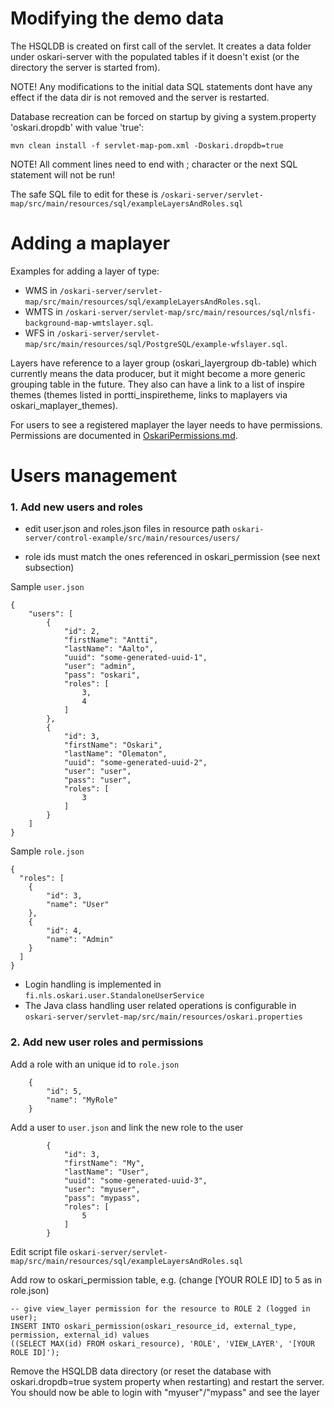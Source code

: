 # Modifying the demo data

The HSQLDB is created on first call of the servlet. It creates a data folder under oskari-server with the populated tables if it doesn't exist
(or the directory the server is started from).

NOTE! Any modifications to the initial data SQL statements dont have any effect if the data dir is not
removed and the server is restarted.

Database recreation can be forced on startup by giving a system.property 'oskari.dropdb' with value 'true':

    mvn clean install -f servlet-map-pom.xml -Doskari.dropdb=true

NOTE! All comment lines need to end with ; character or the next SQL statement will not be run!

The safe SQL file to edit for these is `/oskari-server/servlet-map/src/main/resources/sql/exampleLayersAndRoles.sql`

# Adding a maplayer

Examples for adding a layer of type:

- WMS in `/oskari-server/servlet-map/src/main/resources/sql/exampleLayersAndRoles.sql`.
- WMTS in `/oskari-server/servlet-map/src/main/resources/sql/nlsfi-background-map-wmtslayer.sql`.
- WFS in `/oskari-server/servlet-map/src/main/resources/sql/PostgreSQL/example-wfslayer.sql`.

Layers have reference to a layer group (oskari_layergroup db-table) which currently means the data producer, but it might become a more generic grouping table in the future. They also can have a link to a list of inspire themes (themes listed in portti_inspiretheme, links to maplayers via oskari_maplayer_themes).

For users to see a registered maplayer the layer needs to have permissions. Permissions are documented in [OskariPermissions.md](OskariPermissions.md).

# Users management

### 1. Add new users and roles

* edit user.json and roles.json files in resource path `oskari-server/control-example/src/main/resources/users/`

* role ids must match the ones referenced in oskari_permission (see next subsection)

Sample `user.json`

    {
        "users": [
            {
                "id": 2,
                "firstName": "Antti",
                "lastName": "Aalto",
                "uuid": "some-generated-uuid-1",
                "user": "admin",
                "pass": "oskari",
                "roles": [
                    3,
                    4
                ]
            },
            {
                "id": 3,
                "firstName": "Oskari",
                "lastName": "Olematon",
                "uuid": "some-generated-uuid-2",
                "user": "user",
                "pass": "user",
                "roles": [
                    3
                ]
            }
        ]
    }

Sample `role.json`

    {
      "roles": [
        {
            "id": 3,
            "name": "User"
        },
        {
            "id": 4,
            "name": "Admin"
        }
      ]
    }

* Login handling is implemented in `fi.nls.oskari.user.StandaloneUserService`
* The Java class handling user related operations is configurable in `oskari-server/servlet-map/src/main/resources/oskari.properties`

### 2. Add new user roles and permissions

Add a role with an unique id to `role.json`

        {
            "id": 5,
            "name": "MyRole"
        }

Add a user to `user.json` and link the new role to the user

            {
                "id": 3,
                "firstName": "My",
                "lastName": "User",
                "uuid": "some-generated-uuid-3",
                "user": "myuser",
                "pass": "mypass",
                "roles": [
                    5
                ]
            }


Edit script file `oskari-server/servlet-map/src/main/resources/sql/exampleLayersAndRoles.sql`

Add row to oskari_permission table, e.g. (change [YOUR ROLE ID] to 5 as in role.json)

    -- give view_layer permission for the resource to ROLE 2 (logged in user);
    INSERT INTO oskari_permission(oskari_resource_id, external_type, permission, external_id) values
    ((SELECT MAX(id) FROM oskari_resource), 'ROLE', 'VIEW_LAYER', '[YOUR ROLE ID]');

Remove the HSQLDB data directory (or reset the database with oskari.dropdb=true system property when restarting) and restart the server. You should now be able to login with "myuser"/"mypass" and see the layer